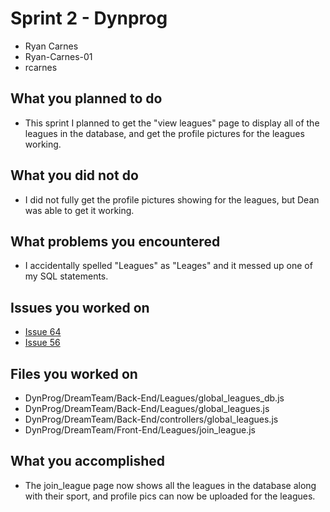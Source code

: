 # Sprint 2 - Dynprog
- Ryan Carnes
- Ryan-Carnes-01
- rcarnes
## What you planned to do
- This sprint I planned to get the "view leagues" page to display all of the leagues in the database, and get the profile pictures for the leagues working.
## What you did not do
- I did not fully get the profile pictures showing for the leagues, but Dean was able to get it working.
## What problems you encountered
- I accidentally spelled "Leagues" as "Leages" and it messed up one of my SQL statements.
## Issues you worked on
- [Issue 64](https://github.com/utk-cs340-spring23/DynProg/issues/64) 
- [Issue 56](https://github.com/utk-cs340-spring23/DynProg/issues/56) 
## Files you worked on
- DynProg/DreamTeam/Back-End/Leagues/global_leagues_db.js
- DynProg/DreamTeam/Back-End/Leagues/global_leagues.js
- DynProg/DreamTeam/Back-End/controllers/global_leagues.js
- DynProg/DreamTeam/Front-End/Leagues/join_league.js
## What you accomplished
- The join_league page now shows all the leagues in the database along with their sport, and profile pics can now be uploaded for the leagues.